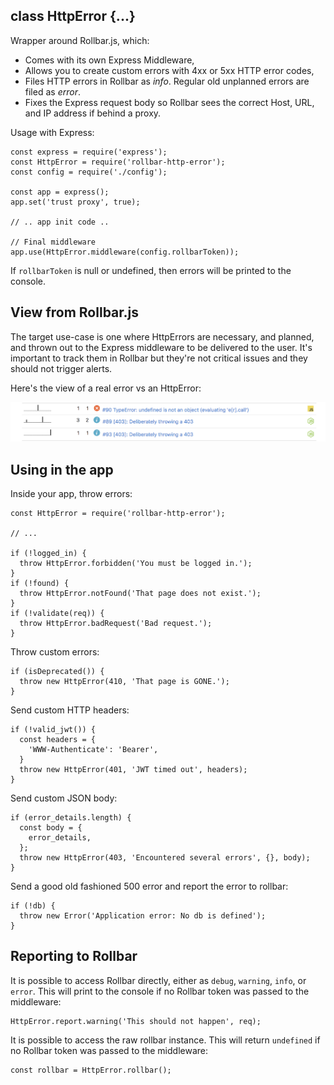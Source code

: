 ## class HttpError {...}

Wrapper around Rollbar.js, which:

* Comes with its own Express Middleware,
* Allows you to create custom errors with 4xx or 5xx HTTP error codes,
* Files HTTP errors in Rollbar as _info_. Regular old unplanned errors are filed as _error_.
* Fixes the Express request body so Rollbar sees the correct Host, URL, and IP address if behind a proxy.

Usage with Express:

    const express = require('express');
    const HttpError = require('rollbar-http-error');
    const config = require('./config');

    const app = express();
    app.set('trust proxy', true);

    // .. app init code ..

    // Final middleware
    app.use(HttpError.middleware(config.rollbarToken));

If `rollbarToken` is null or undefined, then errors will be printed to the console.

## View from Rollbar.js

The target use-case is one where HttpErrors are necessary, and planned, and thrown out to the Express middleware to be delivered to the user. It's important to track them in Rollbar but they're not critical issues and they should not trigger alerts.

Here's the view of a real error vs an HttpError:

![Rollbar view](rollbar.png)

## Using in the app

Inside your app, throw errors:

    const HttpError = require('rollbar-http-error');

    // ...

    if (!logged_in) {
      throw HttpError.forbidden('You must be logged in.');
    }
    if (!found) {
      throw HttpError.notFound('That page does not exist.');
    }
    if (!validate(req)) {
      throw HttpError.badRequest('Bad request.');
    }

Throw custom errors:

    if (isDeprecated()) {
      throw new HttpError(410, 'That page is GONE.');
    }

Send custom HTTP headers:

    if (!valid_jwt()) {
      const headers = {
        'WWW-Authenticate': 'Bearer',
      }
      throw new HttpError(401, 'JWT timed out', headers);
    }

Send custom JSON body:

    if (error_details.length) {
      const body = {
        error_details,
      };
      throw new HttpError(403, 'Encountered several errors', {}, body);
    }

Send a good old fashioned 500 error and report the error to rollbar:

    if (!db) {
      throw new Error('Application error: No db is defined');
    }

## Reporting to Rollbar

It is possible to access Rollbar directly, either as `debug`, `warning`, `info`, or `error`. This will print to the console if no Rollbar token was passed to the middleware:

    HttpError.report.warning('This should not happen', req);
    
It is possible to access the raw rollbar instance. This will return `undefined` if no Rollbar token was passed to the middleware:

    const rollbar = HttpError.rollbar();
